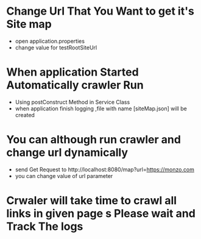 # Change Url That You Want to get it's Site map
- open application.properties
- change value for testRootSiteUrl

# When application Started Automatically crawler Run
- Using postConstruct Method in Service Class
- when application finish logging ,file with name [siteMap.json] will be created 

# You can although run crawler and change url dynamically
- send Get Request to http://localhost:8080/map?url=https://monzo.com
- you can change value of url parameter

# Crwaler will take time to crawl all links in given page s Please wait and Track The logs
